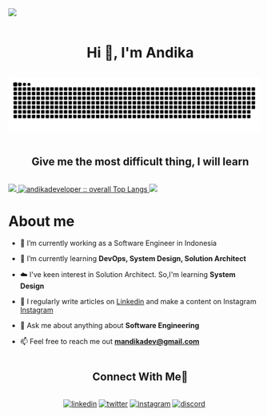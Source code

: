 
<!--horizontal divider(gradiant)-->
<img src="https://user-images.githubusercontent.com/73097560/115834477-dbab4500-a447-11eb-908a-139a6edaec5c.gif">

<!-- Hello-->
<div id="user-content-toc">
  <ul align="center">
    <summary><h1 style="display: inline-block">Hi 👋, I'm Andika</h1></summary>
  </ul>
</div>

<!--- Snake Animation -->
<div align="center">
  <a href="https://github.com/andikadeveloper">
    <img src="https://github.com/1999AZZAR/1999AZZAR/blob/readme/resources/img/grid-snake.svg"
         alt="snake" />
  </a>
</div>

<!-- Quote -->
<div id="user-content-toc">
  <ul align="center">
    <summary><h2 style="display: inline-block">Give me the most difficult thing, I will learn</h2></summary>
  </ul>
</div>

<!-- Statistics -->
<p>
  <a href="https://github.com/andikadeveloper">
    <img width="33%" src="https://github-readme-streak-stats.herokuapp.com/?user=andikadeveloper&theme=gruvbox&hide_border=true">
    <img width="33%" src="https://github-readme-stats.vercel.app/api/top-langs/?username=andikadeveloper&langs_count=6&theme=gruvbox&layout=compact&hide_border=true" alt="andikadeveloper :: overall Top Langs">
    <img width="33%" src="https://github-readme-stats.vercel.app/api?username=andikadeveloper&show_icons=true&theme=gruvbox&hide_border=true">
  </a>
</p>

<!--Intro start-->
# About me
- 🔭 I’m currently working as a Software Engineer in Indonesia

- 🌱 I’m currently learning **DevOps, System Design, Solution Architect**

- ☁️ I've keen interest in Solution Architect. So,I'm learning **System Design**

- 📝 I regularly write articles on [Linkedin](https://www.linkedin.com/in/andikadeveloper/) and make a content on Instagram [Instagram](https://www.instagram.com/andikadeveloper)

- 💬 Ask me about anything about **Software Engineering**

- 📫 Feel free to reach me out **mandikadev@gmail.com**
<!--Intro end-->

<!-- Connect with me -->
<!--h2 without bottom border-->
<div id="user-content-toc">
  <ul align="center">
    <summary><h2 style="display: inline-block">Connect With Me🤝</h2></summary>
  </ul>
</div>

<!--icons and links-->
<p align="center">
<a href="https://www.linkedin.com/in/andikadeveloper/" target="blank"><img align="center" src="https://user-images.githubusercontent.com/88904952/234979284-68c11d7f-1acc-4f0c-ac78-044e1037d7b0.png" alt="linkedin" height="50" width="50" /></a>
<a href="https://twitter.com/andikadeveloper" target="blank"><img align="center" src="https://user-images.githubusercontent.com/88904952/234980676-61bfb021-ecc8-48f7-88e6-34c1b06c4a58.png" alt="twitter" height="50" width="50" /></a> 
<a href="https://www.instagram.com/andikadeveloper/" target="blank"><img align="center" src="https://user-images.githubusercontent.com/88904952/234981169-2dd1e58f-4b7e-468c-8213-034ba62156c3.png" alt="instagram" height="50" width="50" /></a>
<a href="https://discord.gg/andikadeveloper" target="blank"><img align="center" src="https://user-images.githubusercontent.com/88904952/234982627-019fd336-6248-453c-9b05-97c13fd1d207.png" alt="discord" height="50" width="50" /></a>
  
</p>
